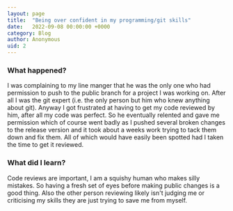 ```yaml
---
layout: page
title:  "Being over confident in my programming/git skills"
date:   2022-09-08 00:00:00 +0000
category: Blog
author: Anonymous
uid: 2
---
```


### What happened?

I was complaining to my line manger that he was the only one who had permission to push to the public branch for a project I was working on.
After all I was the git expert (i.e. the only person but him who knew anything about git). Anyway I got frustrated at having to get my code reviewed by him, 
after all my code was perfect. So he eventually relented and gave me permission  which of course went badly as I pushed several broken changes to the release 
version and it took about a weeks work trying to tack them down and fix them. All of which would have easily been spotted had I taken the time to get it reviewed.


### What did I learn?

Code reviews are important, I am a squishy human who makes silly mistakes. So having a fresh set of eyes before making public changes is a good thing. 
Also the other person reviewing likely isn't judging me or criticising my skills they are just trying to save me from myself.
